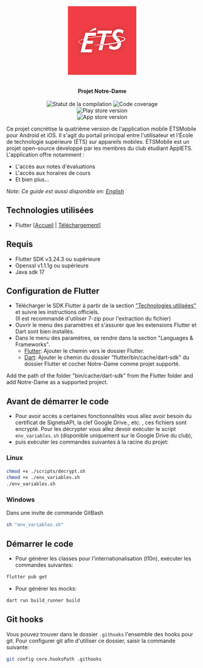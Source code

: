 <div align="center">
  <img src="https://raw.githubusercontent.com/ApplETS/Notre-Dame/master/docs/images/ETS_logo.png"  alt="ETS"/>
  <p>
    <br /><strong>Projet Notre-Dame</strong>
    <br />
    <br />
    <a href="https://github.com/ApplETS/Notre-Dame/actions/workflows/master-workflow.yaml" style="text-decoration: none;">
      <img src="https://github.com/ApplETS/Notre-Dame/actions/workflows/master-workflow.yaml/badge.svg?branch=master" alt="Statut de la compilation"/>
    </a>
    <img src="https://img.shields.io/endpoint?url=https://gist.githubusercontent.com/clubapplets-server/e51406de3b919a69f396642a2bcb413c/raw/notre_dame_master_badge_coverage.json" alt="Code coverage"/>
    <br />
    <img src="https://img.shields.io/endpoint?color=green&logo=google-play&logoColor=green&url=https%3A%2F%2Fplayshields.herokuapp.com%2Fplay%3Fi%3Dca.etsmtl.applets.etsmobile%26l%3DPlay%2520Store%2520version%26m%3D%24version" alt="Play store version"/>
    <br />
    <img src="https://img.shields.io/itunes/v/557463461?label=App%20Store%20version&logo=appstore" alt="App store version"/>
    <br />
  </p>
</div>

Ce projet concrétise la quatrième version de l'application mobile ÉTSMobile pour Android et iOS. Il
s'agit du portail principal entre l'utilisateur et l'École de technologie supérieure (ÉTS) sur
appareils mobiles. ÉTSMobile est un projet open-source développé par les membres du club étudiant
ApplETS. L'application offre notamment :

* L'accès aux notes d'évaluations
* L'accès aux horaires de cours
* Et bien plus...

_Note: Ce guide est aussi disponible en: [English](README.md)_

## Technologies utilisées

* Flutter [[Accueil](https://docs.flutter.dev) |
  [Téléchargement](https://docs.flutter.dev/get-started/install)]

## Requis

- Flutter SDK v3.24.3 ou supérieure
- Openssl v1.1.1g ou supérieure
- Java sdk 17

## Configuration de Flutter

- Télécharger le SDK Flutter à partir de la section ["Technologies utilisées"](#Technologies-utilisées)
  et suivre les instructions officiels.<br>
  (Il est recommandé d'utiliser 7-zip pour l'extraction du fichier)
- Ouvrir le menu des paramètres et s'assurer que les extensions Flutter et Dart sont bien installés.
- Dans le menu des paramètres, se rendre dans la section "Languages & Frameworks".
  - <ins>Flutter</ins>: Ajouter le chemin vers le dossier Flutter.
  - <ins>Dart</ins>: Ajouter le chemin du dossier "flutter/bin/cache/dart-sdk" du dossier Flutter et
    cocher Notre-Dame comme projet supporté.

Add the path of the folder "bin/cache/dart-sdk" from the Flutter folder and add Notre-Dame
as a supported project.

## Avant de démarrer le code

- Pour avoir accès a certaines fonctionnalités vous allez avoir besoin du certificat de SignetsAPI, la clef Google Drive., etc. , ces fichiers sont encrypté.
  Pour les décrypter vous allez devoir exécuter le script `env_variables.sh` (disponible uniquement sur le Google Drive du club),
- puis exécuter les commandes suivantes à la racine du projet:

### Linux

```sh
chmod +x ./scripts/decrypt.sh
chmod +x ./env_variables.sh
./env_variables.sh
```

### Windows

Dans une invite de commande GitBash
```sh
sh "env_variables.sh"
```

## Démarrer le code

- Pour générer les classes pour l'internationalisation (l10n), exécuter les commandes suivantes:
```bash
flutter pub get
```

- Pour générer les mocks:
```bash
dart run build_runner build
```

## Git hooks

Vous pouvez trouver dans le dossier `.githooks` l'ensemble des hooks pour git. Pour configurer git afin d'utiliser ce dossier, saisir la commande suivante:
```bash
git config core.hooksPath .githooks
```
